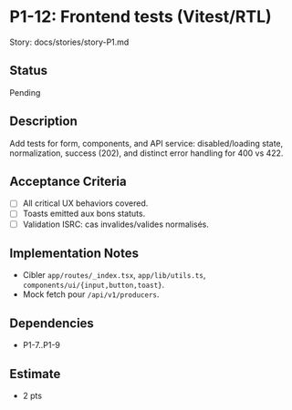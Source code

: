 # P1-12: Frontend tests (Vitest/RTL)

Story: docs/stories/story-P1.md

## Status
Pending

## Description
Add tests for form, components, and API service: disabled/loading state, normalization, success (202), and distinct error handling for 400 vs 422.

## Acceptance Criteria
- [ ] All critical UX behaviors covered.
- [ ] Toasts emitted aux bons statuts.
- [ ] Validation ISRC: cas invalides/valides normalisés.

## Implementation Notes
- Cibler `app/routes/_index.tsx`, `app/lib/utils.ts`, `components/ui/{input,button,toast}`.
- Mock fetch pour `/api/v1/producers`.

## Dependencies
- P1-7..P1-9

## Estimate
- 2 pts
